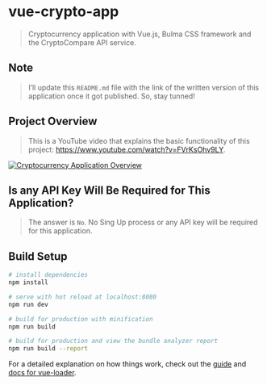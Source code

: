 # vue-crypto-app

> Cryptocurrency application with Vue.js, Bulma CSS framework and the CryptoCompare API service.

## Note

> I’ll update this `README.md` file with the link of the written version of this application once it got published. So, stay tunned! 

## Project Overview
> This is a YouTube video that explains the basic functionality of this project: https://www.youtube.com/watch?v=FVrKsOhv9LY.

[![Cryptocurrency Application Overview](https://i.ibb.co/hWrQqN2/News-component.png?raw=true)](https://www.youtube.com/watch?v=FVrKsOhv9LY "Cryptocurrency Application Overview")


## Is any API Key Will Be Required for This Application?

> The answer is `No`. No Sing Up process or any API key will be required for this application.

## Build Setup

``` bash
# install dependencies
npm install

# serve with hot reload at localhost:8080
npm run dev

# build for production with minification
npm run build

# build for production and view the bundle analyzer report
npm run build --report
```

For a detailed explanation on how things work, check out the [guide](http://vuejs-templates.github.io/webpack/) and [docs for vue-loader](http://vuejs.github.io/vue-loader).
